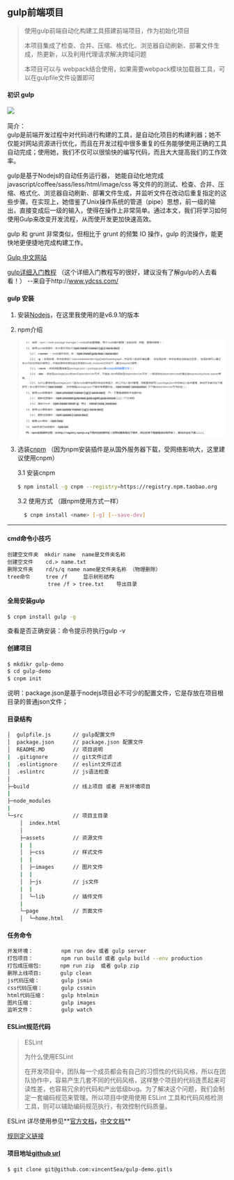 ## gulp前端项目


> 使用gulp前端自动化构建工具搭建前端项目，作为初始化项目
>
> 本项目集成了检查、合并、压缩、格式化、浏览器自动刷新、部署文件生成，热更新，以及利用代理请求解决跨域问题
>
> 本项目可以与 webpack结合使用，如果需要webpack模块加载器工具，可以在gulpfile文件设置即可 


#### 初识 gulp

![](http://www.gulpjs.com.cn/img/gulp.png)

简介：<br />
 gulp是前端开发过程中对代码进行构建的工具，是自动化项目的构建利器；她不仅能对网站资源进行优化，而且在开发过程中很多重复的任务能够使用正确的工具自动完成；使用她，我们不仅可以很愉快的编写代码，而且大大提高我们的工作效率。

<!--more-->
  gulp是基于Nodejs的自动任务运行器， 她能自动化地完成 javascript/coffee/sass/less/html/image/css 等文件的的测试、检查、合并、压缩、格式化、浏览器自动刷新、部署文件生成，并监听文件在改动后重复指定的这些步骤。在实现上，她借鉴了Unix操作系统的管道（pipe）思想，前一级的输出，直接变成后一级的输入，使得在操作上非常简单。通过本文，我们将学习如何使用Gulp来改变开发流程，从而使开发更加快速高效。

  gulp 和 grunt 非常类似，但相比于 grunt 的频繁 IO 操作，gulp 的流操作，能更快地更便捷地完成构建工作。

 [Gulp 中文网站](http://www.gulpjs.com.cn/)

 [gulp详细入门教程](http://www.ydcss.com/archives/18) （这个详细入门教程写的很好，建议没有了解gulp的人去看看！） --来自于http://www.ydcss.com/


#### gulp 安装

1. 安装[Nodejs](https://nodejs.org/en/)，在这里我使用的是v6.9.1的版本

2. npm介绍

   ![img](img/02.png)  


3. 选装[cnpm](http://npm.taobao.org) （因为npm安装插件是从国外服务器下载，受网络影响大，这里建议使用cnpm）

   3.1 安装cnpm
   ```bash
   $ npm install -g cnpm --registry=https://registry.npm.taobao.org
   ```

   3.2 使用方式 （跟npm使用方式一样）
   ```bash
     $ cnpm install <name> [-g] [--save-dev]
   ```

- - -

#### cmd命令小技巧

```
创建空文件夹  mkdir name  name是文件夹名称
创建空文件    cd.> name.txt
删除文件夹    rd/s/q name name是文件夹名称 （物理删除）
tree命令     tree /f     显示树形结构
             tree /f > tree.txt    导出目录
```

#### 全局安装gulp
  ```bash
  $ cnpm install gulp -g
  ```
  查看是否正确安装：命令提示符执行gulp -v

#### 创建项目

```bash
$ mkdikr gulp-demo
$ cd gulp-demo
$ cnpm init
```
说明：package.json是基于nodejs项目必不可少的配置文件，它是存放在项目根目录的普通json文件；


#### 目录结构
```bash
│  gulpfile.js       // gulp配置文件
│  package.json      // package.json 配置文件
│  README.MD         // 项目说明
|  .gitignore        // git文件过滤
|  .eslintignore     // eslint文件过滤
│  .eslintrc         // js语法检查
│  
├─build              // 线上项目 或者 开发环境项目
|        
├─node_modules 
|
└─src                // 项目主目录
    │  index.html
    │  
    ├─assets         // 资源文件
    |  |
    │  ├─css         // 样式文件
    |  |
    │  ├─images      // 图片文件
    |  |
    │  ├─js          // js文件
    |  |
    │  └─lib         // 插件文件
    |
    └─page           // 页面文件
    │  └─home.html
```


#### 任务命令
```bash
开发环境：         npm run dev 或者 gulp server
打包项目：         npm run build 或者 gulp build --env production
打包成压缩包:      npm run zip  或者 gulp zip
删除上线项目:      gulp clean
js代码压缩：       gulp jsmin
css代码压缩：      gulp cssmin
html代码压缩：     gulp htmlmin
图片压缩：         gulp images
监听文件：         gulp watch
```


#### ESLint规范代码
>ESLint
>
>为什么使用ESLint
>
>在开发项目中，团队每一个成员都会有自己的习惯性的代码风格，所以在团队协作中，容易产生几套不同的代码风格，这样整个项目的代码连贯起来可读性差，也容易冗余的代码和产出低级bug。为了解决这个问题，我们会制定一套编码规范来管理。所以项目中使用使用 ESLint 工具和代码风格检测工具，则可以辅助编码规范执行，有效控制代码质量。


ESLint 详尽使用参见**[官方文档](http://http://eslint.org/docs/user-guide/configuring)**，**[中文文档](http://http://eslint.cn/docs/user-guide/configuring)**

[规则定义链接](http://dudodo.cc/2017/04/06/ESLint%E8%A7%84%E8%8C%83%E4%BB%A3%E7%A0%81%E4%B9%A6%E5%86%99/#more)


#### 项目地址[github url](https://github.com/vincentSea/gulp-demo)
```bash
$ git clone git@github.com:vincentSea/gulp-demo.gitls
```

